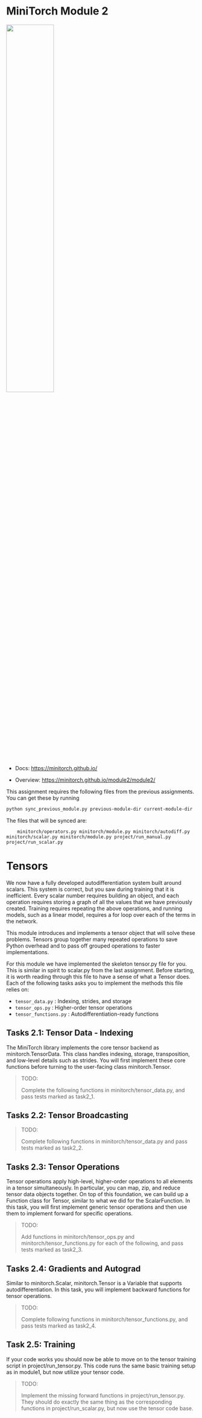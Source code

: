 # MiniTorch Module 2

<img src="https://minitorch.github.io/minitorch.svg" width="50%">


* Docs: https://minitorch.github.io/

* Overview: https://minitorch.github.io/module2/module2/

This assignment requires the following files from the previous assignments. You can get these by running

```bash
python sync_previous_module.py previous-module-dir current-module-dir
```

The files that will be synced are:

        minitorch/operators.py minitorch/module.py minitorch/autodiff.py minitorch/scalar.py minitorch/module.py project/run_manual.py project/run_scalar.py

# Tensors

We now have a fully developed autodifferentiation system built around scalars. This system is correct, but you saw during training that it is inefficient. Every scalar number requires building an object, and each operation requires storing a graph of all the values that we have previously created. Training requires repeating the above operations, and running models, such as a linear model, requires a for loop over each of the terms in the network.

This module introduces and implements a tensor object that will solve these problems. Tensors group together many repeated operations to save Python overhead and to pass off grouped operations to faster implementations.

For this module we have implemented the skeleton tensor.py file for you. This is similar in spirit to scalar.py from the last assignment. Before starting, it is worth reading through this file to have a sense of what a Tensor does. Each of the following tasks asks you to implement the methods this file relies on:

- `tensor_data.py` : Indexing, strides, and storage
- `tensor_ops.py` : Higher-order tensor operations
- `tensor_functions.py` : Autodifferentiation-ready functions

## Tasks 2.1: Tensor Data - Indexing
The MiniTorch library implements the core tensor backend as minitorch.TensorData. This class handles indexing, storage, transposition, and low-level details such as strides. You will first implement these core functions before turning to the user-facing class minitorch.Tensor.

> TODO:
>
> Complete the following functions in minitorch/tensor_data.py, and pass tests marked as task2_1.

## Tasks 2.2: Tensor Broadcasting
> TODO:
>
> Complete following functions in minitorch/tensor_data.py and pass tests marked as task2_2.

## Tasks 2.3: Tensor Operations
Tensor operations apply high-level, higher-order operations to all elements in a tensor simultaneously. In particular, you can map, zip, and reduce tensor data objects together. On top of this foundation, we can build up a Function class for Tensor, similar to what we did for the ScalarFunction. In this task, you will first implement generic tensor operations and then use them to implement forward for specific operations.

> TODO:
>
> Add functions in minitorch/tensor_ops.py and minitorch/tensor_functions.py for each of the following, and pass tests marked as task2_3.

## Tasks 2.4: Gradients and Autograd
Similar to minitorch.Scalar, minitorch.Tensor is a Variable that supports autodifferentiation. In this task, you will implement backward functions for tensor operations.

> TODO:
>
> Complete following functions in minitorch/tensor_functions.py, and pass tests marked as task2_4.

## Task 2.5: Training
If your code works you should now be able to move on to the tensor training script in project/run_tensor.py. This code runs the same basic training setup as in module1, but now utilize your tensor code.

> TODO:
>
> Implement the missing forward functions in project/run_tensor.py. They should do exactly the same thing as the corresponding functions in project/run_scalar.py, but now use the tensor code base.
